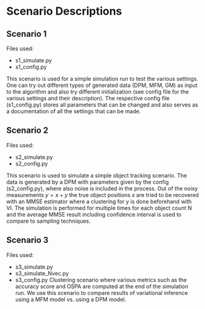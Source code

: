 # Scenario Descriptions

## Scenario 1
Files used:
- s1_simulate.py
- s1_config.py

This scenario is used for a simple simulation run to test the various settings.
One can try out different types of generated data (DPM, MFM, GM) as input to the algorithm
and also try different initialization (see config file for the various settings and their description).
The respective config file (s1_config.py) stores all parameters that can be changed
and also serves as a documentation of all the settings that can be made.

## Scenario 2
Files used:
- s2_simulate.py
- s2_config.py

This scenario is used to simulate a simple object tracking scenario.
The data is generated by a DPM with parameters given by the config (s2_config.py),
where also noise is included in the process. Out of the noisy measurements $y=x+y$
the true object positions $x$ are tried to be recovered with an MMSE estimator
where a clustering for y is done beforehand with VI. The simulation is performed
for multiple times for each object count N and the average MMSE result including confidence interval
 is used to compare to sampling techniques.

## Scenario 3
Files used:
- s3_simulate.py
- s3_simulate_Nvec.py
- s3_config.py
Clustering scenario where various metrics such as the accuracy score and OSPA are computed at the end of the simulation run.
We use this scenario to compare results of variational inference using a MFM model vs. using a DPM model.
